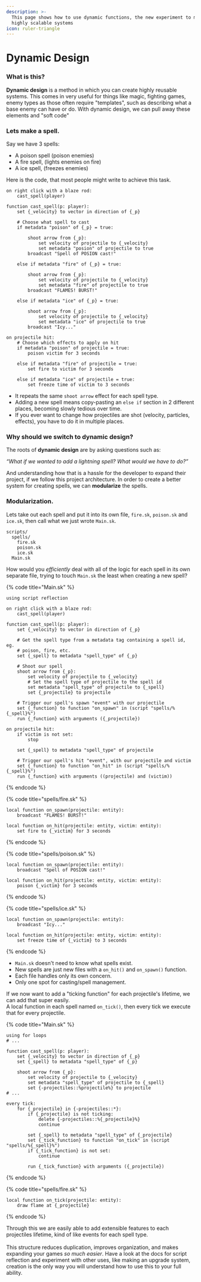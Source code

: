 ```yaml
---
description: >-
  This page shows how to use dynamic functions, the new experiment to make
  highly scalable systems
icon: ruler-triangle
---
```


# Dynamic Design

### What is this?

**Dynamic design** is a method in which you can create highly reusable systems. This comes in very useful for things like magic, fighting games, enemy types as those often require "templates", such as describing what a base enemy can have or do. With dynamic design, we can pull away these elements and "soft code"

### Lets make a spell.

Say we have 3 spells:

* A poison spell  (poison enemies)
* A fire spell, (lights enemies on fire)
* A ice spell,  (freezes enemies)

Here is the code, that most people might write to achieve this task.

```applescript
on right click with a blaze rod:
    cast_spell(player)

function cast_spell(p: player):
    set {_velocity} to vector in direction of {_p}

    # Choose what spell to cast
    if metadata "poison" of {_p} = true:

        shoot arrow from {_p}:
            set velocity of projectile to {_velocity}
            set metadata "posion" of projectile to true
        broadcast "Spell of POSION cast!"

    else if metadata "fire" of {_p} = true:

        shoot arrow from {_p}:
            set velocity of projectile to {_velocity}
            set metadata "fire" of projectile to true 
        broadcast "FLAMES! BURST!"

    else if metadata "ice" of {_p} = true:

        shoot arrow from {_p}:
            set velocity of projectile to {_velocity}
            set metadata "ice" of projectile to true
        broadcast "Icy..."

on projectile hit:
    # Choose which effects to apply on hit
    if metadata "poison" of projectile = true:
        poison victim for 3 seconds

    else if metadata "fire" of projectile = true:
        set fire to victim for 3 seconds

    else if metadata "ice" of projectile = true:
        set freeze time of victim to 3 seconds
```

* It repeats the same `shoot arrow` effect for each spell type.
* Adding a new spell means copy-pasting an `else if` section in 2 different places, becoming slowly tedious over time.
* If you ever want to change how projectiles are shot (velocity, particles, effects), you have to do it in multiple places.

### Why should we switch to dynamic design?

The roots of **dynamic design** are by asking questions such as:

_“What if we wanted to add a lightning spell? What would we have to do?”_

And understanding how that is a hassle for the developer to expand their project, if we follow this project architecture. In order to create a better system for creating spells, we can **modularize** the spells.

### Modularization.

Lets take out each spell and put it into its own file, `fire.sk`, `poison.sk` and `ice.sk`, then call what we just wrote `Main.sk`.

```
scripts/
  spells/
    fire.sk
    poison.sk
    ice.sk
  Main.sk
```

How would you _efficiently_ deal with all of the logic for each spell in its own separate file, trying to touch `Main.sk` the least when creating a new spell?

{% code title="Main.sk" %}
```applescript
using script reflection

on right click with a blaze rod:
    cast_spell(player)

function cast_spell(p: player):
    set {_velocity} to vector in direction of {_p}

    # Get the spell type from a metadata tag containing a spell id, eg.
    # poison, fire, etc.
    set {_spell} to metadata "spell_type" of {_p}

    # Shoot our spell
    shoot arrow from {_p}:
        set velocity of projectile to {_velocity}
        # Set the spell type of projectile to the spell id
        set metadata "spell_type" of projectile to {_spell}
        set {_projectile} to projectile

    # Trigger our spell's spawn "event" with our projectile
    set {_function} to function "on_spawn" in (script "spells/%{_spell}%")
    run {_function} with arguments ({_projectile})

on projectile hit:
    if victim is not set:
        stop

    set {_spell} to metadata "spell_type" of projectile

    # Trigger our spell's hit "event", with our projectile and victim 
    set {_function} to function "on_hit" in (script "spells/%{_spell}%")
    run {_function} with arguments ((projectile) and (victim))
```
{% endcode %}

{% code title="spells/fire.sk" %}
```applescript
local function on_spawn(projectile: entity):
    broadcast "FLAMES! BURST!"

local function on_hit(projectile: entity, victim: entity):
    set fire to {_victim} for 3 seconds
```
{% endcode %}

{% code title="spells/poison.sk" %}
```applescript
local function on_spawn(projectile: entity):
    broadcast "Spell of POSION cast!"

local function on_hit(projectile: entity, victim: entity):
    poison {_victim} for 3 seconds
```
{% endcode %}

{% code title="spells/ice.sk" %}
```applescript
local function on_spawn(projectile: entity):
    broadcast "Icy..."

local function on_hit(projectile: entity, victim: entity):
    set freeze time of {_victim} to 3 seconds
```
{% endcode %}

* `Main.sk` doesn't need to know what spells exist.
* New spells are just new files with a `on_hit()` and `on_spawn()` function.&#x20;
* Each file handles only its own concern.
* Only one spot for casting/spell management.

If we now want to add a "ticking function" for each projectile's lifetime, we can add that super easily.\
A local function in each spell named `on_tick()`, then every tick we execute that for every projectile.

{% code title="Main.sk" %}
```applescript
using for loops
# ...

function cast_spell(p: player):
    set {_velocity} to vector in direction of {_p}
    set {_spell} to metadata "spell_type" of {_p}

    shoot arrow from {_p}:
        set velocity of projectile to {_velocity}
        set metadata "spell_type" of projectile to {_spell}
        set {-projectiles::%projectile%} to projectile
# ...

every tick:
    for {_projectile} in {-projectiles::*}:
        if {_projectile} is not ticking:
            delete {-projectiles::%{_projectile}%}
            continue

        set {_spell} to metadata "spell_type" of {_projectile}
        set {_tick_function} to function "on_tick" in (script "spells/%{_spell}%")
        if {_tick_function} is not set:
            continue

        run {_tick_function} with arguments ({_projectile})
```
{% endcode %}

{% code title="spells/fire.sk" %}
```applescript
local function on_tick(projectile: entity):
    draw flame at {_projectile}
```
{% endcode %}

Through this we are easily able to add extensible features to each projectiles lifetime, kind of like events for each spell type.\
\
This structure reduces duplication, improves organization, and makes expanding your games _so much easier_. Have a look at the docs for script reflection and experiment with other uses, like making an upgrade system, creation is the only way you will understand how to use this to your full ability.
